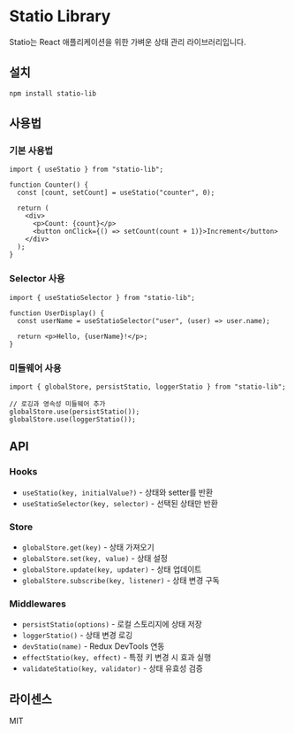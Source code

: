 # Statio Library

Statio는 React 애플리케이션을 위한 가벼운 상태 관리 라이브러리입니다.

## 설치

```bash
npm install statio-lib
```

## 사용법

### 기본 사용법

```tsx
import { useStatio } from "statio-lib";

function Counter() {
  const [count, setCount] = useStatio("counter", 0);

  return (
    <div>
      <p>Count: {count}</p>
      <button onClick={() => setCount(count + 1)}>Increment</button>
    </div>
  );
}
```

### Selector 사용

```tsx
import { useStatioSelector } from "statio-lib";

function UserDisplay() {
  const userName = useStatioSelector("user", (user) => user.name);

  return <p>Hello, {userName}!</p>;
}
```

### 미들웨어 사용

```tsx
import { globalStore, persistStatio, loggerStatio } from "statio-lib";

// 로깅과 영속성 미들웨어 추가
globalStore.use(persistStatio());
globalStore.use(loggerStatio());
```

## API

### Hooks

- `useStatio(key, initialValue?)` - 상태와 setter를 반환
- `useStatioSelector(key, selector)` - 선택된 상태만 반환

### Store

- `globalStore.get(key)` - 상태 가져오기
- `globalStore.set(key, value)` - 상태 설정
- `globalStore.update(key, updater)` - 상태 업데이트
- `globalStore.subscribe(key, listener)` - 상태 변경 구독

### Middlewares

- `persistStatio(options)` - 로컬 스토리지에 상태 저장
- `loggerStatio()` - 상태 변경 로깅
- `devStatio(name)` - Redux DevTools 연동
- `effectStatio(key, effect)` - 특정 키 변경 시 효과 실행
- `validateStatio(key, validator)` - 상태 유효성 검증

## 라이센스

MIT
